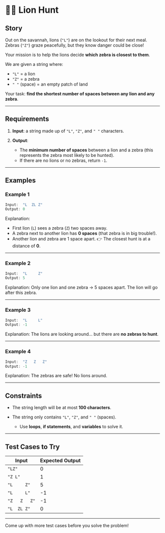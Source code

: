 # 🦁🦓 Lion Hunt

## Story

Out on the savannah, lions (`"L"`) are on the lookout for their next meal. Zebras (`"Z"`) graze peacefully, but they know danger could be close!

Your mission is to help the lions decide **which zebra is closest to them**.

We are given a string where:

* `"L"` = a lion
* `"Z"` = a zebra
* `" "` (space) = an empty patch of land

Your task: **find the shortest number of spaces between any lion and any zebra**.

---

## Requirements

1. **Input**: a string made up of `"L"`, `"Z"`, and `" "` characters.
2. **Output**:

   * The **minimum number of spaces** between a lion and a zebra (this represents the zebra most likely to be hunted).
   * If there are no lions or no zebras, return `-1`.

---

## Examples

### Example 1

```js
Input:  "L  ZL Z"
Output: 0
```

Explanation:

* First lion (`L`) sees a zebra (`Z`) two spaces away.
* A zebra next to another lion has **0 spaces** (that zebra is in big trouble!).
* Another lion and zebra are 1 space apart.
  👉 The closest hunt is at a distance of **0**.

---

### Example 2

```js
Input:  "L     Z"
Output: 5
```

Explanation: Only one lion and one zebra → 5 spaces apart. The lion will go after this zebra.

---

### Example 3

```js
Input:  "L     L"
Output: -1
```

Explanation: The lions are looking around… but there are **no zebras to hunt**.

---

### Example 4

```js
Input:  "Z   Z   Z"
Output: -1
```

Explanation: The zebras are safe! No lions around.

---

## Constraints

* The string length will be at most **100 characters**.
* The string only contains `"L"`, `"Z"`, and `" "` (spaces).

  * Use **loops**, **if statements**, and **variables** to solve it.

---

## Test Cases to Try

| Input         | Expected Output |
| ------------- | --------------- |
| `"LZ"`        | 0               |
| `"Z L"`       | 1               |
| `"L     Z"`   | 5               |
| `"L     L"`   | -1              |
| `"Z   Z   Z"` | -1              |
| `"L  ZL Z"`   | 0               |

---

Come up with more test cases  before you solve the problem!

